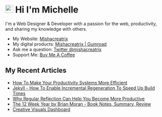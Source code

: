 # <img src="https://media.giphy.com/media/hvRJCLFzcasrR4ia7z/giphy.gif" width="25px"> Hi I'm Michelle


I'm a Web Designer & Developer with a passion for the web, productivity, and sharing my knowledge with others.

- My Website: [Mishacreatrix](https://mishacreatrix.com/)
- My digital products: [Mishacreatrix | Gumroad](https://gumroad.com/mishacreatrix)
- Ask me a question: [Twitter @mishacreatrix](https://twitter.com/MishaCreatrix)
- Support Me: [Buy Me A Coffee](https://www.buymeacoffee.com/mishacreatrix)


## My Recent Articles

  * [How To Make Your Productivity Systems More Efficient](https://mishacreatrix.com/productivity-systems)
  * [Jekyll - How To Enable Incremental Regeneration To Speed Up Build Times](https://mishacreatrix.com/incremental-regeneration-jekyll)
  * [Why Regular Reflection Can Help You Become More Productive](https://mishacreatrix.com/regular-reflection)
  * [The 12 Week Year by Brian Moran - Book Notes, Summary, Review](https://mishacreatrix.com/12-week-year-brian-moran)
  * [Creative Visuals Dashboard](https://mishacreatrix.com/creative-visuals-dashboard)
